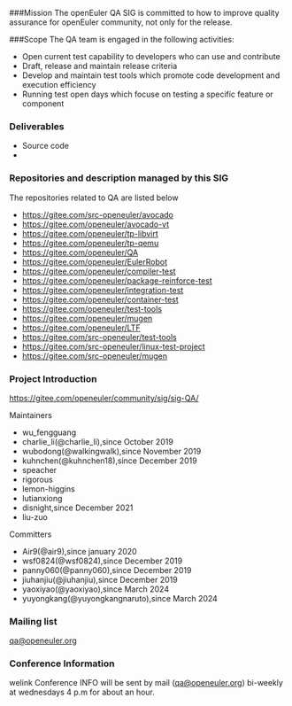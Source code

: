###Mission
The openEuler QA SIG is committed to how to improve quality assurance for openEuler community, not only for the release.

###Scope
The QA team is engaged in the following activities:
- Open current test capability to developers who can use and contribute
- Draft, release and maintain release criteria
- Develop and maintain test tools which promote code development and execution efficiency
- Running test open days which focuse on testing a specific feature or component

### Deliverables
- Source code
- 
### Repositories and description managed by this SIG
The repositories related to QA are listed below
  - https://gitee.com/src-openeuler/avocado
  - https://gitee.com/openeuler/avocado-vt
  - https://gitee.com/openeuler/tp-libvirt
  - https://gitee.com/openeuler/tp-qemu
  - https://gitee.com/openeuler/QA
  - https://gitee.com/openeuler/EulerRobot
  - https://gitee.com/openeuler/compiler-test
  - https://gitee.com/openeuler/package-reinforce-test
  - https://gitee.com/openeuler/integration-test
  - https://gitee.com/openeuler/container-test
  - https://gitee.com/openeuler/test-tools
  - https://gitee.com/openeuler/mugen
  - https://gitee.com/openeuler/LTF
  - https://gitee.com/src-openeuler/test-tools
  - https://gitee.com/src-openeuler/linux-test-project
  - https://gitee.com/src-openeuler/mugen

### Project Introduction
https://gitee.com/openeuler/community/sig/sig-QA/

Maintainers
- wu_fengguang
- charlie_li(@charlie_li),since October 2019
- wubodong(@walkingwalk),since November 2019
- kuhnchen(@kuhnchen18),since December 2019
- speacher
- rigorous
- lemon-higgins
- lutianxiong
- disnight,since December 2021
- liu-zuo

Committers
- Air9(@air9),since january 2020
- wsf0824(@wsf0824),since December 2019
- panny060(@panny060),since December 2019
- jiuhanjiu(@jiuhanjiu),since December 2019
- yaoxiyao(@yaoxiyao),since March 2024
- yuyongkang(@yuyongkangnaruto),since March 2024

### Mailing list
qa@openeuler.org
### Conference Information
welink
Conference INFO will be sent by mail (qa@openeuler.org) bi-weekly at wednesdays 4 p.m for about an hour.
